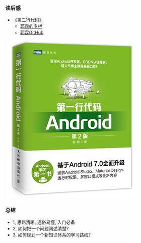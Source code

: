 
### 读后感
- [《第二行代码》](https://blog.csdn.net/guolin_blog/article/details/52032038)
  - [郭霖的专栏](https://blog.csdn.net/guolin_blog)
  - [郭霖GitHub](https://github.com/guolin)

![](./images/book.png)

### 总结
- 1, 思路清晰, 通俗易懂, 入门必备
- 2, 如何把一个问题阐述清楚?
- 3, 如何规划一个新知识体系的学习路线?